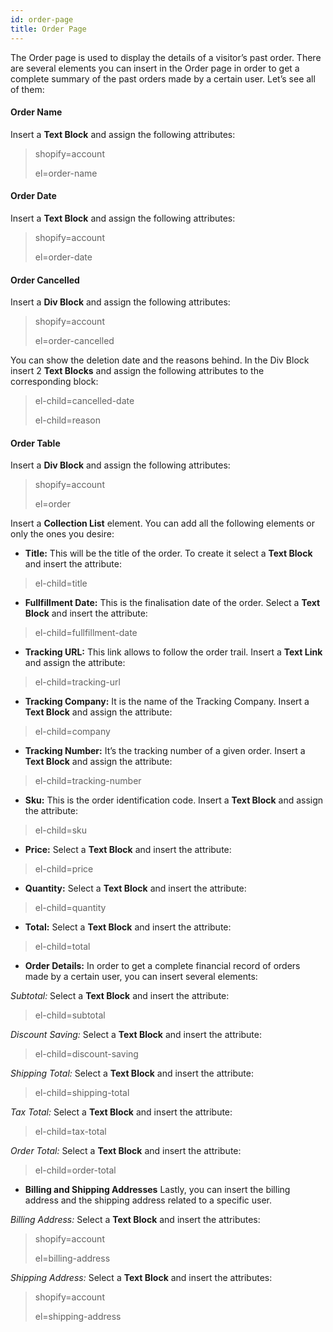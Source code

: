 ```yaml
---
id: order-page
title: Order Page
---
```


The Order page is used to display the details of a visitor’s past order.
There are several elements you can insert in the Order page in order to get a complete summary of the past orders made by a certain user. Let’s see all of them:

#### Order Name
Insert a **Text Block** and assign the following attributes:

> shopify=account
>
> el=order-name

#### Order Date
Insert a **Text Block** and assign the following attributes:

> shopify=account
>
> el=order-date

#### Order Cancelled
Insert a **Div Block** and assign the following attributes:

> shopify=account
>
> el=order-cancelled

You can show the deletion date and the reasons behind. In the Div Block insert 2 **Text Blocks** and assign the following attributes to the corresponding block:

> el-child=cancelled-date
>
> el-child=reason

#### Order Table
Insert a **Div Block** and assign the following attributes:

> shopify=account
>
> el=order

Insert a **Collection List** element. You can add all the following elements or only the ones you desire:

- **Title:**
This will be the title of the order. To create it select a **Text Block** and insert the attribute:

> el-child=title


- **Fullfillment Date:**
This is the finalisation date of the order. Select a **Text Block** and insert the attribute:

> el-child=fullfillment-date


- **Tracking URL:**
This link allows to follow the order trail. Insert a **Text Link** and assign the attribute:

> el-child=tracking-url


- **Tracking Company:**
It is the name of the Tracking Company. Insert a **Text Block** and assign the attribute:

> el-child=company


- **Tracking Number:**
It’s the tracking number of a given order. Insert a **Text Block** and assign the attribute:

> el-child=tracking-number


- **Sku:**
This is the order identification code. Insert a **Text Block** and assign the attribute:

> el-child=sku


- **Price:**
Select a **Text Block** and insert the attribute:

> el-child=price


- **Quantity:**
Select a **Text Block** and insert the attribute:

> el-child=quantity


- **Total:**
Select a **Text Block** and insert the attribute:

> el-child=total

- **Order Details:**
In order to get a complete financial record of orders made by a certain user, you can insert several elements:

*Subtotal:* 
Select a **Text Block** and insert the attribute:

> el-child=subtotal

*Discount Saving:* 
Select a **Text Block** and insert the attribute:

> el-child=discount-saving

*Shipping Total:*
Select a **Text Block** and insert the attribute:

> el-child=shipping-total

*Tax Total:*
Select a **Text Block** and insert the attribute:

> el-child=tax-total

*Order Total:*
Select a **Text Block** and insert the attribute:

> el-child=order-total

- **Billing and Shipping Addresses**
Lastly, you can insert the billing address and the shipping address related to a specific user.

*Billing Address:*
Select a **Text Block** and insert the attributes:

> shopify=account
>
> el=billing-address

*Shipping Address:*
Select a **Text Block** and insert the attributes:

> shopify=account
>
> el=shipping-address
